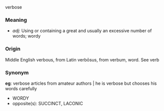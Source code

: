 verbose
### Meaning
+ _adj_: Using or containing a great and usually an excessive number of words; wordy

### Origin

Middle English verbous, from Latin verbōsus, from verbum, word. See verb

### Synonym

__eg__: verbose articles from amateur authors | he is verbose but chooses his words carefully

+ WORDY
+ opposite(s): SUCCINCT, LACONIC


